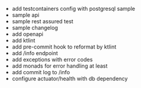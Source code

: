 - add testcontainers config with postgresql sample
- sample api
- sample rest assured test
- sample changelog
- add openapi
- add ktlint
- add pre-commit hook to reformat by ktlint
- add /info endpoint
- add exceptions with error codes
- add monads for error handling at least
- add commit log to /info
- configure actuator/health with db dependency